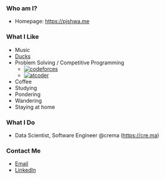 ### Who am I?

- Homepage: https://pjshwa.me


### What I Like

- Music
- [Ducks](https://www.youtube.com/watch?v=0Da8ZhKcNKQ)
- Problem Solving / Competitive Programming
  - [![codeforces](https://cp-logo.vercel.app/codeforces/pjshwa?logo=true)](https://codeforces.com/profile/pjshwa)
  - [![atcoder](https://cp-logo.vercel.app/atcoder/pjshwa?logo=true)](https://atcoder.jp/users/pjshwa)
- Coffee
- Studying
- Pondering
- Wandering
- Staying at home


### What I Do

- Data Scientist, Software Engineer @crema (https://cre.ma)


### Contact Me

- [Email](mailto:pjshwa@gmail.com)
- [LinkedIn](https://www.linkedin.com/in/jinsik-park-6b2b5a119/)

